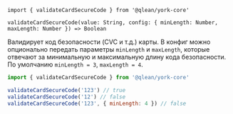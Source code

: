`import { validateCardSecureCode } from '@qlean/york-core'`

`validateCardSecureCode(value: String, config: { minLength: Number, maxLength: Number }) => Boolean`

Валидирует код безопасности (CVC и т.д.) карты. В конфиг можно опционально передать параметры `minLength` и `maxLength`, которые отвечают за минимальную и максимальную длину кода безопасности. По умолчанию `minLength = 3`, `maxLength = 4`.

```js static
import { validateCardSecureCode } from '@qlean/york-core'

validateCardSecureCode('123') // true
validateCardSecureCode('12') // false
validateCardSecureCode('123', { minLength: 4 }) // false
```
